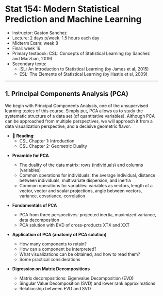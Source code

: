 # Stat 154: Modern Statistical Prediction and Machine Learning


- Instructor: Gaston Sanchez
- Lecture: 2 days p/week; 1.5 hours each day
- Midterm Exam: week 8
- Final: week 16
- Primary textbook: CSL: Concepts of Statistical Learning (by Sanchez and Marzban, 2019)
- Secondary texts: 
    + ISL: An Introduction to Statistical Learning (by James et al, 2015)
    + ESL: The Elements of Statistical Learning (by Hastie et al, 2009)


-----

## 1. Principal Components Analysis (PCA)

We begin with Principal Components Analysis, one of the unsupervised learning topics of this course. Simply put, PCA allows us to study the systematic structure of a data set (of quantitative variables). Although PCA can be approached from multiple perspectives, we will approach it from a data visualization perspective, and a decisive geometric flavor.

- :book: __Reading__: 
    + CSL Chapter 1: Introduction
    + CSL Chapter 2: Geometric Duality

+ __Preamble for PCA__

	- The duality of the data matrix: rows (individuals) and columns (variables)
	- Common operations for individuals: the average individual, distance between individuals, multivariate dispersion, and inertia
	- Common operations for variables: variables as vectors, length of a vector, vector and scalar projections, angle between vectors, variance, covariance, correlation

+ __Fundamentals of PCA__

	- PCA from three perspectives: projected inertia, maximized variance, data decomposition
	- PCA solution with EVD of cross-products XTX and XXT

+ __Application of PCA (anatomy of PCA solution)__

	- How many components to retain? 
	- How can a component be interpreted?
	- What visualizations can be obtained, and how to read them?
	- Some practical considerations

+ __Digression on Matrix Decompositions__

	- Matrix decompositions: Eigenvalue Decomposition (EVD)
	- Singular Value Decomposition (SVD) and lower rank approximations
	- Relationship between EVD and SVD

